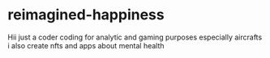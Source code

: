 # reimagined-happiness
Hii just a coder coding for analytic and gaming purposes especially aircrafts i also create nfts and apps about mental health
